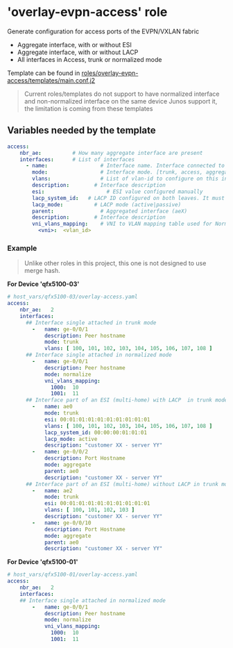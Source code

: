 
# 'overlay-evpn-access' role  
Generate configuration for access ports of the EVPN/VXLAN fabric
 - Aggregate interface, with or without ESI
 - Aggregate interface, with or without LACP
 - All interfaces in Access, trunk or normalized mode

Template can be found in [roles/overlay-evpn-access/templates/main.conf.j2 ](templates/main.conf.j2)

> Current roles/templates do not support to have normalized interface and non-normalized interface on the same device
> Junos support it, the limitation is coming from these templates

## Variables needed by the template

```yaml
access:
    nbr_ae:          # How many aggregate interface are present
    interfaces:      # List of interfaces
      - name:		          # Interface name. Interface connected to the customer device
        mode: 			      # Interface mode. [trunk, access, aggregate or normalize]
        vlans: 			      # List of vlan-id to configure on this interface. Structure is [ 100, 101, 102]
        description:	    # Interface description
        esi: 			        # ESI value configured manually
        lacp_system_id:   # LACP ID configured on both leaves. It must be the same to emulate a normal LACP LAG
        lacp_mode: 		    # LACP mode (active|passive)
        parent:			      # Aggregated interface (aeX)
        description: 	    # Interface description
        vni_vlans_mapping:    # VNI to VLAN mapping table used for Normalized interface
          <vni>:  <vlan_id>

```

### Example

> Unlike other roles in this project, this one is not designed to use merge hash.

**For Device 'qfx5100-03'**
```yaml
# host_vars/qfx5100-03/overlay-access.yaml
access:
    nbr_ae:   2
    interfaces:
      ## Interface single attached in trunk mode
        -   name: ge-0/0/1
            description: Peer hostname
            mode: trunk
            vlans: [ 100, 101, 102, 103, 104, 105, 106, 107, 108 ]
      ## Interface single attached in normalized mode
        -   name: ge-0/0/1
            description: Peer hostname
            mode: normalize
            vni_vlans_mapping:
              1000:  10
              1001:  11
      ## Interface part of an ESI (multi-home) with LACP  in trunk mode      
        -   name: ae0
            mode: trunk
            esi: 00:01:01:01:01:01:01:01:01:01
            vlans: [ 100, 101, 102, 103, 104, 105, 106, 107, 108 ]
            lacp_system_id: 00:00:00:01:01:01
            lacp_mode: active
            description: "customer XX - server YY"
        -   name: ge-0/0/2
            description: Port Hostname
            mode: aggregate
            parent: ae0
            description: "customer XX - server YY"
      ## Interface part of an ESI (multi-home) without LACP in trunk mode      
        -   name: ae2
            mode: trunk
            esi: 00:01:01:01:01:01:01:01:01:01
            vlans: [ 100, 101, 102, 103 ]
            description: "customer XX - server YY"
        -   name: ge-0/0/10
            description: Port Hostname
            mode: aggregate
            parent: ae0
            description: "customer XX - server YY"
```

**For Device 'qfx5100-01'**
```yaml
# host_vars/qfx5100-01/overlay-access.yaml
access:
    nbr_ae:   2
    interfaces:
    ## Interface single attached in normalized mode
        -   name: ge-0/0/1
            description: Peer hostname
            mode: normalize
            vni_vlans_mapping:
              1000:  10
              1001:  11
```
